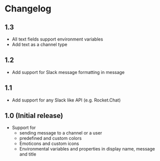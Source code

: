 Changelog
===========

1.3
---

 * All text fields support environment variables
 * Add text as a channel type

1.2
---

 * Add support for Slack message formatting in message

1.1
---

 * Add support for any Slack like API (e.g. Rocket.Chat)

1.0 (Initial release)
---------------------

 * Support for
   * sending message to a channel or a user
   * predefined and custom colors
   * Emoticons and custom icons
   * Environmental variables and properties in display name, message and title